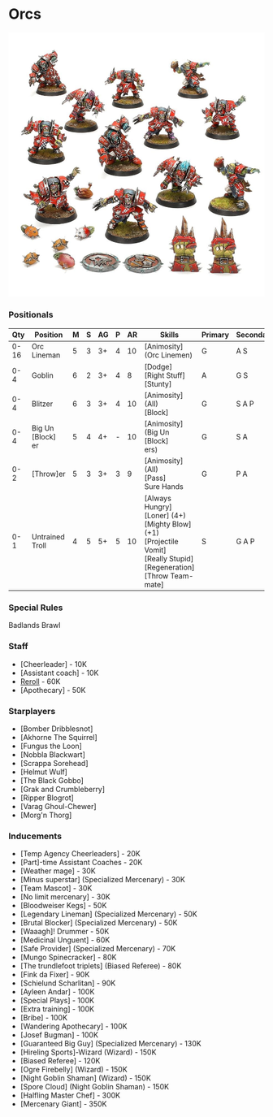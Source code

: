 ﻿# Orcs

![](../media/teams/BBOrcTeamLead.jpg)

### Positionals

| Qty  | Position                    | M | S | AG | P | AR | Skills                                                                                                                                          | Primary | Secondary | Cost |
| ---- | --------------------------- | - | - | -- | - | -- | ----------------------------------------------------------------------------------------------------------------------------------------------- | ------- | --------- | ---- |
| 0-16 | Orc Lineman                 | 5 | 3 | 3+ | 4 | 10 | [Animosity] (Orc Linemen)                                                                                                                         | G       | A S       | 50K  |
| 0-4  | Goblin                      | 6 | 2 | 3+ | 4 | 8  | [Dodge] <br /> [Right Stuff] <br /> [Stunty]                                                                                                        | A       | G S       | 40K  |
| 0-4  | Blitzer                     | 6 | 3 | 3+ | 4 | 10 | [Animosity] (All) <br /> [Block]  <br />                                                                                                       | G       | S A P     | 80K  |
| 0-4  | Big Un [Block] <br /> er | 5 | 4 | 4+ | - | 10 | [Animosity] (Big Un [Block] <br /> ers)                                                                                                        | G       | S A       | 90K  |
| 0-2  | [Throw]er                     | 5 | 3 | 3+ | 3 | 9  | [Animosity] (All) <br /> [Pass] <br /> Sure Hands                                                                                                   | G       | P A       | 65K  |
| 0-1  | Untrained Troll             | 4 | 5 | 5+ | 5 | 10 | [Always Hungry] <br /> [Loner] (4+) <br /> [Mighty Blow] (+1) <br /> [Projectile Vomit] <br /> [Really Stupid] <br /> [Regeneration] <br /> [Throw Team-mate] | S       | G A P     | 115K |

### Special Rules

Badlands Brawl

### Staff

* [Cheerleader] - 10K
* [Assistant coach] - 10K
* [Reroll](s) - 60K
* [Apothecary]  - 50K

### Starplayers

* [Bomber Dribblesnot]    
* [Akhorne The Squirrel]  
* [Fungus the Loon]       
* [Nobbla Blackwart]      
* [Scrappa Sorehead]      
* [Helmut Wulf]           
* [The Black Gobbo]       
* [Grak and Crumbleberry]      
* [Ripper Blogrot]        
* [Varag Ghoul-Chewer]    
* [Morg'n Thorg]          

### Inducements

* [Temp Agency Cheerleaders] - 20K
* [Part]-time Assistant Coaches - 20K
* [Weather mage] - 30K
* [Minus superstar] (Specialized Mercenary) - 30K
* [Team Mascot] - 30K
* [No limit mercenary] - 30K
* [Bloodweiser Kegs] - 50K
* [Legendary Lineman] (Specialized Mercenary) - 50K
* [Brutal Blocker] (Specialized Mercenary) - 50K
* [Waaagh]! Drummer - 50K
* [Medicinal Unguent] - 60K
* [Safe Provider] (Specialized Mercenary) - 70K
* [Mungo Spinecracker] - 80K
* [The trundlefoot triplets] (Biased Referee) - 80K
* [Fink da Fixer] - 90K
* [Schielund Scharlitan] - 90K
* [Ayleen Andar] - 100K
* [Special Plays] - 100K
* [Extra training] - 100K
* [Bribe] - 100K
* [Wandering Apothecary] - 100K
* [Josef Bugman] - 100K
* [Guaranteed Big Guy] (Specialized Mercenary) - 130K
* [Hireling Sports]-Wizard (Wizard) - 150K
* [Biased Referee] - 120K
* [Ogre Firebelly] (Wizard) - 150K
* [Night Goblin Shaman] (Wizard) - 150K
* [Spore Cloud] (Night Goblin Shaman) - 150K
* [Halfling Master Chef] - 300K
* [Mercenary Giant] - 350K
